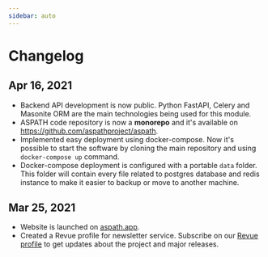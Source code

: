 ```yaml
---
sidebar: auto
---
```


# Changelog

## Apr 16, 2021

- Backend API development is now public. Python FastAPI, Celery and Masonite ORM are the main technologies being used for this module.
- ASPATH code repository is now a **monorepo** and it's available on https://github.com/aspathproject/aspath. 
- Implemented easy deployment using docker-compose. Now it's possible to start the software by cloning the main repository and using `docker-compose up` command.
- Docker-compose deployment is configured with a portable `data` folder. This folder will contain every file related to postgres database and redis instance to make it easier to backup or move to another machine.

## Mar 25, 2021

- Website is launched on [aspath.app](https://aspath.app).
- Created a Revue profile for newsletter service. Subscribe on our [Revue profile](https://www.getrevue.co/profile/aspath) to get updates about the project and major releases.

